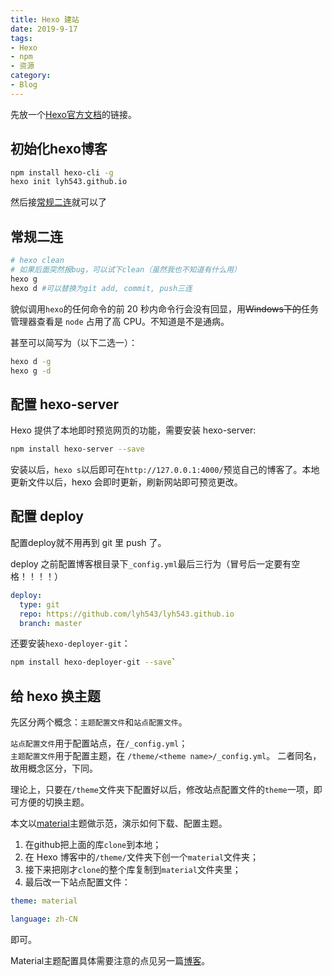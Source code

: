 ```yaml
---
title: Hexo 建站
date: 2019-9-17
tags:
- Hexo
- npm
- 资源
category:
- Blog
---
```


先放一个[Hexo官方文档](https://hexo.io/zh-cn/docs/)的链接。

## 初始化hexo博客

```bash
npm install hexo-cli -g
hexo init lyh543.github.io
```

然后接[常规二连](#常规二连)就可以了

## 常规二连

```bash
# hexo clean
# 如果后面突然报bug，可以试下clean（虽然我也不知道有什么用）
hexo g
hexo d #可以替换为git add, commit, push三连
```

貌似调用`hexo`的任何命令的前 20 秒内命令行会没有回显，用~~Windows下的~~任务管理器查看是 `node` 占用了高 CPU。不知道是不是通病。

甚至可以简写为（以下二选一）：

```bash
hexo d -g
hexo g -d
```

## 配置 hexo-server

Hexo 提供了本地即时预览网页的功能，需要安装 hexo-server:

```bash
npm install hexo-server --save
```

安装以后，`hexo s`以后即可在`http://127.0.0.1:4000/`预览自己的博客了。本地更新文件以后，hexo 会即时更新，刷新网站即可预览更改。

## 配置 deploy

配置deploy就不用再到 git 里 push 了。

deploy 之前配置博客根目录下`_config.yml`最后三行为（冒号后一定要有空格！！！！）

```yml
deploy:
  type: git
  repo: https://github.com/lyh543/lyh543.github.io
  branch: master
```
  
还要安装`hexo-deployer-git`：

```bash
npm install hexo-deployer-git --save`
```

## 给 hexo 换主题

先区分两个概念：`主题配置文件`和`站点配置文件`。

`站点配置文件`用于配置站点，在`/_config.yml`；  
`主题配置文件`用于配置主题，在 `/theme/<theme name>/_config.yml`。
二者同名，故用概念区分，下同。

理论上，只要在`/theme`文件夹下配置好以后，修改站点配置文件的`theme`一项，即可方便的切换主题。

本文以[material](https://github.com/viosey/hexo-theme-material/)主题做示范，演示如何下载、配置主题。

1. 在github把上面的库`clone`到本地；
2. 在 Hexo 博客中的`/theme/`文件夹下创一个`material`文件夹；
3. 接下来把刚才`clone`的整个库复制到`material`文件夹里；
4. 最后改一下站点配置文件：

```yml
theme: material

language: zh-CN
```

即可。

Material主题配置具体需要注意的点见另一篇[博客](../hexo-material)。
